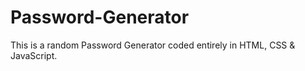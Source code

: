 # Password-Generator
This is a random Password Generator coded entirely in HTML, CSS &amp; JavaScript.
